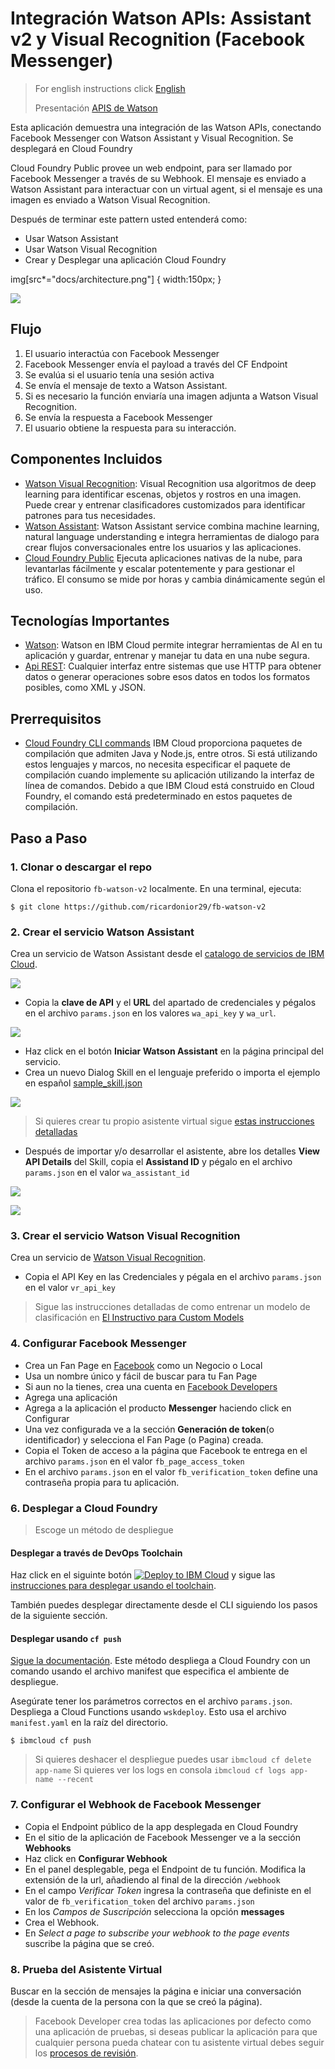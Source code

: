 # Integración Watson APIs: Assistant v2 y Visual Recognition (Facebook Messenger)
> For english instructions click [English](README_EN.md)
> 
> Presentación [APIS de Watson](https://ibm.box.com/v/watson-apis-ppt)

Esta aplicación demuestra una integración de las Watson APIs, conectando Facebook Messenger con Watson Assistant y Visual Recognition. Se desplegará en Cloud Foundry

Cloud Foundry Public provee un web endpoint, para ser llamado por Facebook Messenger a través de su Webhook. El mensaje es enviado a Watson Assistant para interactuar con un virtual agent, si el mensaje es una imagen es enviado a Watson Visual Recognition.

Después de terminar este pattern usted entenderá como: 

* Usar Watson Assistant
* Usar Watson Visual Recognition
* Crear y Desplegar una aplicación Cloud Foundry 

img[src*="docs/architecture.png"] {
   width:150px;
}
     
![](docs/architecture.png)

## Flujo

1. El usuario interactúa con Facebook Messenger
2. Facebook Messenger envía el payload a través del CF Endpoint
3. Se evalúa si el usuario tenía una sesión activa
4. Se envía el mensaje de texto a Watson Assistant.
5. Si es necesario la función enviaría una imagen adjunta a Watson Visual Recognition.
6. Se envía la respuesta a Facebook Messenger
7. El usuario obtiene la respuesta para su interacción.

## Componentes Incluidos

* [Watson Visual Recognition](https://www.ibm.com/watson/developercloud/visual-recognition): Visual Recognition usa algoritmos de deep learning para identificar escenas, objetos y rostros en una imagen. Puede crear y entrenar clasificadores customizados para identificar patrones para tus necesidades.
* [Watson Assistant](https://www.ibm.com/watson/developercloud/assistant): Watson Assistant service combina machine learning, natural language understanding e integra herramientas de dialogo para crear flujos conversacionales entre los usuarios y las aplicaciones.
* [Cloud Foundry Public](https://www.ibm.com/co-es/cloud/cloud-foundry) Ejecuta aplicaciones nativas de la nube, para levantarlas fácilmente y escalar potentemente y para gestionar el tráfico. El consumo se mide por horas y cambia dinámicamente según el uso.

## Tecnologías Importantes

* [Watson](https://www.ibm.com/watson/developer/): Watson en IBM Cloud permite integrar herramientas de AI en tu aplicación y guardar, entrenar y manejar tu data en una nube segura.
* [Api REST](https://www.ibm.com/support/knowledgecenter/es/SSMKHH_10.0.0/com.ibm.etools.mft.doc/bi12017_.htm): Cualquier interfaz entre sistemas que use HTTP para obtener datos o generar operaciones sobre esos datos en todos los formatos posibles, como XML y JSON.

## Prerrequisitos

* [Cloud Foundry CLI commands](https://cloud.ibm.com/docs/cloud-foundry-public?topic=cloud-foundry-public-deployingapps&locale=es#dep_apps)   IBM Cloud proporciona paquetes de compilación que admiten Java y Node.js, entre otros. Si está utilizando estos lenguajes y marcos, no necesita especificar el paquete de compilación cuando implemente su aplicación utilizando la interfaz de línea de comandos. Debido a que IBM Cloud está construido en Cloud Foundry, el comando está predeterminado en estos paquetes de compilación.

## Paso a Paso

### 1. Clonar o descargar el repo

Clona el repositorio `fb-watson-v2` localmente. En una terminal, ejecuta:

```
$ git clone https://github.com/ricardonior29/fb-watson-v2
```

### 2. Crear el servicio Watson Assistant

Crea un servicio de Watson Assistant desde el [catalogo de servicios de IBM Cloud](https://cloud.ibm.com/catalog).

![](docs/1WatsonAssistantServices.png)

* Copia la **clave de API** y el **URL** del apartado de credenciales y pégalos en el archivo `params.json` en los valores `wa_api_key` y `wa_url`.

![](docs/2WACredentials.png)

* Haz click en el botón **Iniciar Watson Assistant** en la página principal del servicio.
* Crea un nuevo Dialog Skill en el lenguaje preferido o importa el ejemplo en español [sample_skill.json](sample_skill.json) 

![](docs/3CreateSkill.png)

> Si quieres crear tu propio asistente virtual sigue [estas instrucciones detalladas](README_Skills.md)

* Después de importar y/o desarrollar el asistente, abre los detalles **View API Details** del Skill, copia el **Assistand ID** y pégalo en el archivo `params.json` en el valor `wa_assistant_id`

![](docs/wa_api_detail.png)

![](docs/wa_workspaceid.png)

### 3. Crear el servicio Watson Visual Recognition

Crea un servicio de [Watson Visual Recognition](https://cloud.ibm.com/catalog/services/visual-recognition).
* Copia el API Key en las Credenciales y pégala en el archivo `params.json` en el valor `vr_api_key`

> Sigue las instrucciones detalladas de como entrenar un modelo de clasificación en [El Instructivo para Custom Models](README_CM.md)

### 4. Configurar Facebook Messenger

* Crea un Fan Page en [Facebook](https://www.facebook.com/) como un Negocio o Local
* Usa un nombre único y fácil de buscar para tu Fan Page
* Si aun no la tienes, crea una cuenta en [Facebook Developers](https://developers.facebook.com/)
* Agrega una aplicación
* Agrega a la aplicación el producto **Messenger** haciendo click en Configurar
* Una vez configurada ve a la sección **Generación de token**(o identificador) y selecciona el Fan Page (o Pagina) creada.
* Copia el Token de acceso a la página que Facebook te entrega en el archivo `params.json` en el valor `fb_page_access_token`
* En el archivo `params.json` en el valor `fb_verification_token` define una contraseña propia para tu aplicación.

### 6. Desplegar a Cloud Foundry
> Escoge un método de despliegue

#### Desplegar a través de DevOps Toolchain

Haz click en el siguinte botón [![Deploy to IBM Cloud](https://cloud.ibm.com/devops/setup/deploy/button.png)](https://cloud.ibm.com/devops/setup/deploy?repository=https%3A//github.com/libardolara/fb-watson-toolchain) y sigue las [instrucciones para desplegar usando el toolchain](README-Deploy-Toolchain.md).

También puedes desplegar directamente desde el CLI siguiendo los pasos de la siguiente sección.

#### Desplegar usando `cf push` 
[Sigue la documentación](https://docs.cloudfoundry.org/devguide/deploy-apps/deploy-app.html).
Este método despliega a Cloud Foundry con un comando usando el archivo manifest que especifica el ambiente de despliegue.

Asegúrate tener los parámetros correctos en el archivo `params.json`. Despliega a Cloud Functions usando `wskdeploy`. Esto usa el archivo `manifest.yaml` en la raíz del directorio.

```
$ ibmcloud cf push
```

> Si quieres deshacer el despliegue puedes usar `ibmcloud cf delete app-name`
> Si quieres ver los logs en consola `ibmcloud cf logs app-name --recent`

### 7. Configurar el Webhook de Facebook Messenger

* Copia el Endpoint público de la app desplegada en Cloud Foundry
* En el sitio de la aplicación de Facebook Messenger ve a la sección **Webhooks**
* Haz click en **Configurar Webhook**
* En el panel desplegable, pega el Endpoint de tu función. Modifica la extensión de la url, añadiendo al final de la dirección `/webhook`
* En el campo _Verificar Token_ ingresa la contraseña que definiste en el valor de `fb_verification_token` del archivo `params.json`
* En los _Campos de Suscripción_ selecciona la opción **messages**
* Crea el Webhook.
* En _Select a page to subscribe your webhook to the page events_ suscribe la página que se creó.

### 8. Prueba del Asistente Virtual
Buscar en la sección de mensajes la página e iniciar una conversación (desde la cuenta de la persona con la que se creó la página).

> Facebook Developer crea todas las aplicaciones por defecto como una aplicación de pruebas, si deseas publicar la aplicación para que cualquier persona pueda chatear con tu asistente virtual debes seguir los [procesos de revisión](https://developers.facebook.com/docs/apps/review/).
